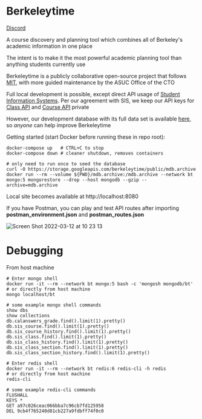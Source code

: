 # Berkeleytime

[Discord](https://discord.gg/DeCEPNdPjc)

A course discovery and planning tool which combines all of Berkeley's academic information in one place

The intent is to make it the most powerful academic planning tool than anything students currently use

Berkeleytime is a publicly collaborative open-source project that follows [MIT](https://en.wikipedia.org/wiki/MIT_License), with more guided maintenance by the ASUC Office of the CTO

Full local development is possible, except direct API usage of [Student Information Systems](https://api-central.berkeley.edu/). Per our agreement with SIS, we keep our API keys for [Class API](https://api-central.berkeley.edu/api/45) and [Course API](https://api-central.berkeley.edu/api/72) private

However, our development database with its full data set is available [here](https://storage.googleapis.com/berkeleytime/public/mdb.archive), so _anyone_ can help improve Berkeleytime

Getting started (start Docker before running these in repo root):

```{bash}
docker-compose up   # CTRL+C to stop
docker-compose down # cleaner shutdown, removes containers

# only need to run once to seed the database
curl -O https://storage.googleapis.com/berkeleytime/public/mdb.archive
docker run --rm --volume ${PWD}/mdb.archive:/mdb.archive --network bt mongo:5 mongorestore --drop --host mongodb --gzip --archive=mdb.archive
```

Local site becomes available at http://localhost:8080

If you have Postman, you can play and test API routes after importing **postman_environment.json** and **postman_routes.json**

![Screen Shot 2022-03-12 at 10 23 13](https://user-images.githubusercontent.com/22272118/158030106-7d88366c-3c62-4832-96af-fdb9ec43d2d4.png)

# Debugging

From host machine

```{bash}
# Enter mongo shell
docker run -it --rm --network bt mongo:5 bash -c 'mongosh mongodb/bt'
# or directly from host machine
mongo localhost/bt

# some example mongo shell commands
show dbs
show collections
db.calanswers_grade.find().limit(1).pretty()
db.sis_course.find().limit(1).pretty()
db.sis_course_history.find().limit(1).pretty()
db.sis_class.find().limit(1).pretty()
db.sis_class_history.find().limit(1).pretty()
db.sis_class_section.find().limit(1).pretty()
db.sis_class_section_history.find().limit(1).pretty()

# Enter redis shell
docker run -it --rm --network bt redis:6 redis-cli -h redis
# or directly from host machine
redis-cli

# some example redis-cli commands
FLUSHALL
KEYS *
GET a97c026ceac066bba7c96cb7fd125958
DEL 9cb4f765240d81cb227a9fdbff74f0c0
```
